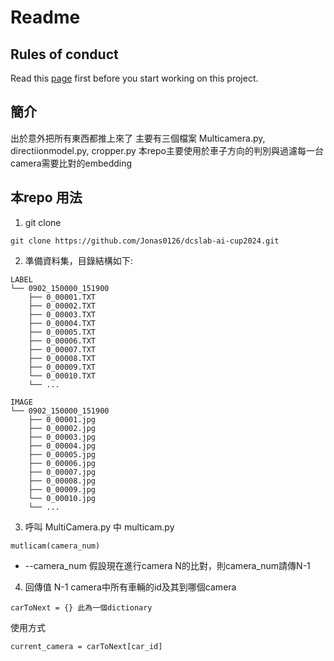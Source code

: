 # Readme

## Rules of conduct

Read this [page](https://hackmd.io/@2aRuhhznQfOr_IvFkBUYKQ/SJ0KESMzR) first before you start working on this project.

## 簡介
出於意外把所有東西都推上來了
主要有三個檔案 Multicamera.py, directiionmodel.py, cropper.py
本repo主要使用於車子方向的判別與過濾每一台camera需要比對的embedding

## 本repo 用法
1. git clone
```
git clone https://github.com/Jonas0126/dcslab-ai-cup2024.git
```
2. 準備資料集，目錄結構如下:
```
LABEL
└── 0902_150000_151900
    ├── 0_00001.TXT
    ├── 0_00002.TXT
    ├── 0_00003.TXT
    ├── 0_00004.TXT
    ├── 0_00005.TXT
    ├── 0_00006.TXT
    ├── 0_00007.TXT
    ├── 0_00008.TXT
    ├── 0_00009.TXT
    └── 0_00010.TXT
    └── ...
```
```
IMAGE
└── 0902_150000_151900
    ├── 0_00001.jpg
    ├── 0_00002.jpg
    ├── 0_00003.jpg
    ├── 0_00004.jpg
    ├── 0_00005.jpg
    ├── 0_00006.jpg
    ├── 0_00007.jpg
    ├── 0_00008.jpg
    ├── 0_00009.jpg
    └── 0_00010.jpg
    └── ...
```
3. 呼叫 MultiCamera.py 中 multicam.py
```
mutlicam(camera_num)
```
  * --camera_num 假設現在進行camera N的比對，則camera_num請傳N-1
4. 回傳值 N-1 camera中所有車輛的id及其到哪個camera
```
carToNext = {} 此為一個dictionary
```
使用方式
```
current_camera = carToNext[car_id]
```


